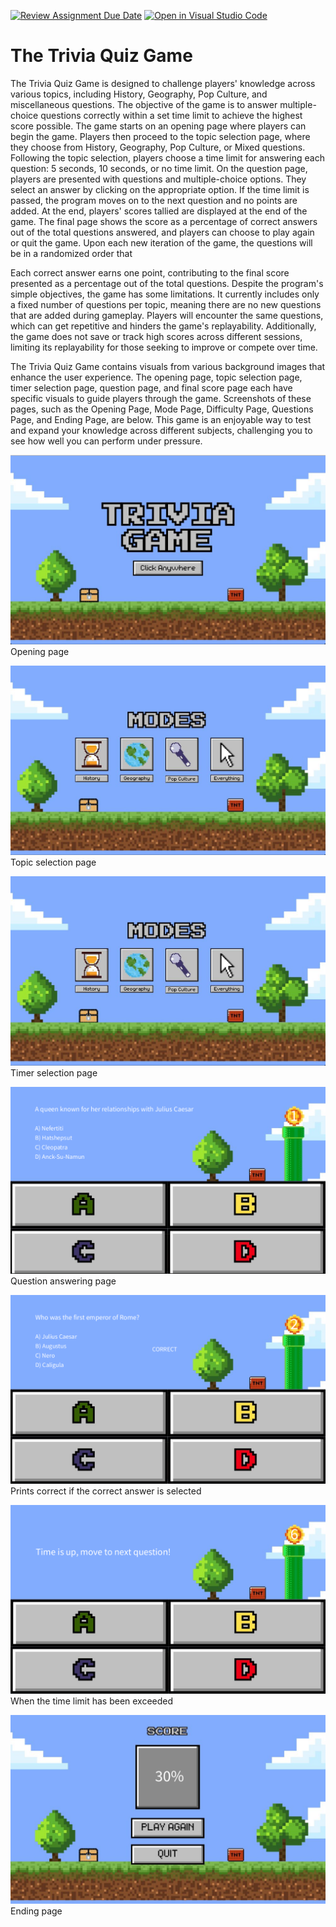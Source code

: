[![Review Assignment Due Date](https://classroom.github.com/assets/deadline-readme-button-24ddc0f5d75046c5622901739e7c5dd533143b0c8e959d652212380cedb1ea36.svg)](https://classroom.github.com/a/B2OnycBl)
[![Open in Visual Studio Code](https://classroom.github.com/assets/open-in-vscode-718a45dd9cf7e7f842a935f5ebbe5719a5e09af4491e668f4dbf3b35d5cca122.svg)](https://classroom.github.com/online_ide?assignment_repo_id=15199155&assignment_repo_type=AssignmentRepo)
# The Trivia Quiz Game

The Trivia Quiz Game is designed to challenge players' knowledge across various topics, including History, Geography, Pop Culture, and miscellaneous questions. The objective of the game is to answer multiple-choice questions correctly within a set time limit to achieve the highest score possible. The game starts on an opening page where players can begin the game. Players then proceed to the topic selection page, where they choose from History, Geography, Pop Culture, or Mixed questions. Following the topic selection, players choose a time limit for answering each question: 5 seconds, 10 seconds, or no time limit. On the question page, players are presented with questions and multiple-choice options. They select an answer by clicking on the appropriate option. If the time limit is passed, the program moves on to the next question and no points are added. At the end, players' scores tallied are displayed at the end of the game. The final page shows the score as a percentage of correct answers out of the total questions answered, and players can choose to play again or quit the game. Upon each new iteration of the game, the questions will be in a randomized order that 

Each correct answer earns one point, contributing to the final score presented as a percentage out of the total questions. Despite the program's simple objectives, the game has some limitations. It currently includes only a fixed number of questions per topic, meaning there are no new questions that are added during gameplay. Players will encounter the same questions, which can get repetitive and hinders the game's replayability. Additionally, the game does not save or track high scores across different sessions, limiting its replayability for those seeking to improve or compete over time.

The Trivia Quiz Game contains visuals from various background images that enhance the user experience. The opening page, topic selection page, timer selection page, question page, and final score page each have specific visuals to guide players through the game. Screenshots of these pages, such as the Opening Page, Mode Page, Difficulty Page, Questions Page, and Ending Page, are below. This game is an enjoyable way to test and expand your knowledge across different subjects, challenging you to see how well you can perform under pressure.

![alt text](<Screen Shot 2024-06-16 at 5.51.33 PM.png>)
Opening page

![alt text](<Screen Shot 2024-06-16 at 5.51.55 PM.png>)
Topic selection page

![alt text](<Screen Shot 2024-06-16 at 5.51.55 PM-1.png>) 
Timer selection page

![alt text](<Screen Shot 2024-06-16 at 5.52.38 PM.png>)
Question answering page

![alt text](<Screen Shot 2024-06-16 at 5.53.01 PM.png>)
Prints correct if the correct answer is selected

![alt text](<Screen Shot 2024-06-16 at 5.53.21 PM.png>)
When the time limit has been exceeded

![alt text](<Screen Shot 2024-06-16 at 5.53.38 PM.png>)
Ending page
